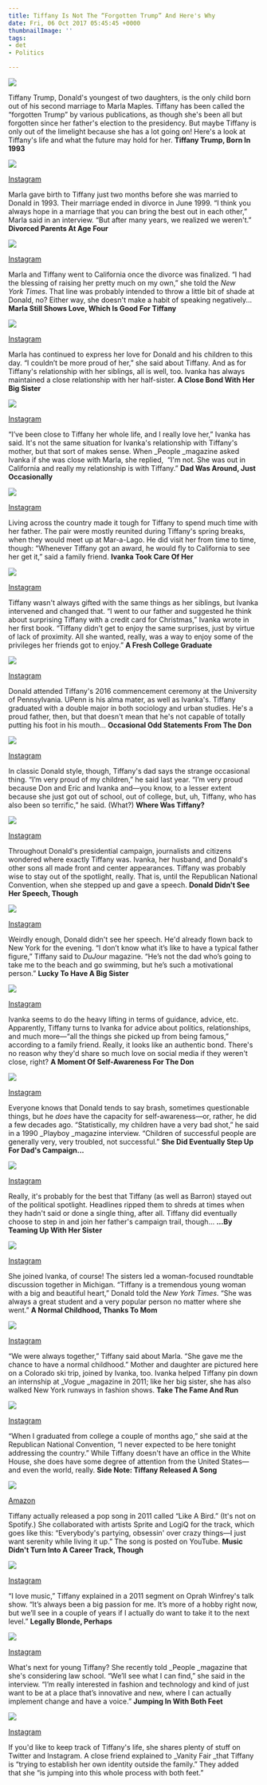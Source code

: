 ```yaml
---
title: Tiffany Is Not The “Forgotten Trump” And Here's Why
date: Fri, 06 Oct 2017 05:45:45 +0000
thumbnailImage: ''
tags:
- det
- Politics

---
```

[![](http://newsattorneys.wpengine.com/wp-content/uploads/2017/10/featured-image-5-1.jpg)](http://amcol.wpengine.com/why-dont-the-trumps-ever-talk-about-missing-daughter-tiffany/2)

Tiffany Trump, Donald's youngest of two daughters, is the only child born out of his second marriage to Marla Maples. Tiffany has been called the “forgotten Trump” by various publications, as though she's been all but forgotten since her father's election to the presidency. But maybe Tiffany is only out of the limelight because she has a lot going on! Here's a look at Tiffany's life and what the future may hold for her. **Tiffany Trump, Born In 1993**

![](http://newsattorneys.wpengine.com/wp-content/uploads/2017/10/dad02-1496873513215-1-1.jpg)

[Instagram](https://instagram.ford1-1.fna.fbcdn.net/t51.2885-15/e35/13385707_607446402752636_1534071168_n.jpg)

Marla gave birth to Tiffany just two months before she was married to Donald in 1993. Their marriage ended in divorce in June 1999. “I think you always hope in a marriage that you can bring the best out in each other,” Marla said in an interview. “But after many years, we realized we weren't.” **Divorced Parents At Age Four**

![](http://newsattorneys.wpengine.com/wp-content/uploads/2017/10/dad01-1496873461473-1-1.jpg)

[Instagram](https://instagram.ford1-1.fna.fbcdn.net/t51.2885-15/e35/13385707_607446402752636_1534071168_n.jpg)

Marla and Tiffany went to California once the divorce was finalized. “I had the blessing of raising her pretty much on my own,” she told the _New York Times_. That line was probably intended to throw a little bit of shade at Donald, no? Either way, she doesn't make a habit of speaking negatively... **Marla Still Shows Love, Which Is Good For Tiffany**

![](http://newsattorneys.wpengine.com/wp-content/uploads/2017/10/young-1496872984393-1-1.jpg)

[Instagram](https://instagram.ford1-1.fna.fbcdn.net/t51.2885-15/e15/11357977_744854208970861_1951787563_n.jpg)

Marla has continued to express her love for Donald and his children to this day. “I couldn’t be more proud of her,” she said about Tiffany. And as for Tiffany's relationship with her siblings, all is well, too. Ivanka has always maintained a close relationship with her half-sister. **A Close Bond With Her Big Sister**

![](http://newsattorneys.wpengine.com/wp-content/uploads/2017/10/sisters-1496873037602-1-1.jpg)

[Instagram](https://instagram.ford1-1.fna.fbcdn.net/t51.2885-15/e15/10727753_845415835503869_1319548889_n.jpg)

“I’ve been close to Tiffany her whole life, and I really love her,” Ivanka has said. It's not the same situation for Ivanka's relationship with Tiffany's mother, but that sort of makes sense. When _People _magazine asked Ivanka if she was close with Marla, she replied,  “I'm not. She was out in California and really my relationship is with Tiffany.” **Dad Was Around, Just Occasionally**

![](http://newsattorneys.wpengine.com/wp-content/uploads/2017/10/filter-1496873326835-1-1.jpg)

[Instagram](https://instagram.ford1-1.fna.fbcdn.net/t51.2885-15/sh0.08/e35/p750x750/14590977_145214669284614_7067463011639754752_n.jpg)

Living across the country made it tough for Tiffany to spend much time with her father. The pair were mostly reunited during Tiffany's spring breaks, when they would meet up at Mar-a-Lago. He did visit her from time to time, though: “Whenever Tiffany got an award, he would fly to California to see her get it,” said a family friend. **Ivanka Took Care Of Her**

![](http://newsattorneys.wpengine.com/wp-content/uploads/2017/10/cap-1496873134052-1-1.jpg)

[Instagram](https://instagram.ford1-1.fna.fbcdn.net/t51.2885-15/e35/13249646_605171032992672_1607719096_n.jpg)

Tiffany wasn't always gifted with the same things as her siblings, but Ivanka intervened and changed that. “I went to our father and suggested he think about surprising Tiffany with a credit card for Christmas,” Ivanka wrote in her first book. “Tiffany didn’t get to enjoy the same surprises, just by virtue of lack of proximity. All she wanted, really, was a way to enjoy some of the privileges her friends got to enjoy.” **A Fresh College Graduate**

![](http://newsattorneys.wpengine.com/wp-content/uploads/2017/10/grad-1496873087040-1-1.jpg)

[Instagram](https://instagram.ford1-1.fna.fbcdn.net/t51.2885-15/e35/13256665_471517246388374_1042950067_n.jpg)

Donald attended Tiffany's 2016 commencement ceremony at the University of Pennsylvania. UPenn is his alma mater, as well as Ivanka's. Tiffany graduated with a double major in both sociology and urban studies. He's a proud father, then, but that doesn't mean that he's not capable of totally putting his foot in his mouth... **Occasional Odd Statements From The Don**

![](http://newsattorneys.wpengine.com/wp-content/uploads/2017/10/trumps-1496874052480-1-1.jpg)

[Instagram](https://instagram.ford1-1.fna.fbcdn.net/t51.2885-15/e35/1740770_992650564150168_1669419317_n.jpg)

In classic Donald style, though, Tiffany's dad says the strange occasional thing. “I’m very proud of my children,” he said last year. “I’m very proud because Don and Eric and Ivanka and—you know, to a lesser extent because she just got out of school, out of college, but, uh, Tiffany, who has also been so terrific,” he said. (What?) **Where Was Tiffany?**

![](http://newsattorneys.wpengine.com/wp-content/uploads/2017/10/campaign-1496874144639-1-1.jpg)

[Instagram](https://instagram.ford1-1.fna.fbcdn.net/t51.2885-15/e35/11809819_928728683840666_1246931639_n.jpg)

Throughout Donald's presidential campaign, journalists and citizens wondered where exactly Tiffany was. Ivanka, her husband, and Donald's other sons all made front and center appearances. Tiffany was probably wise to stay out of the spotlight, really. That is, until the Republican National Convention, when she stepped up and gave a speech. **Donald Didn't See Her Speech, Though**

![](http://newsattorneys.wpengine.com/wp-content/uploads/2017/10/flag-1496874217502-1-1.jpg)

[Instagram](https://instagram.ford1-1.fna.fbcdn.net/t51.2885-15/e35/11378367_646110175525619_686241419_n.jpg)

Weirdly enough, Donald didn't see her speech. He'd already flown back to New York for the evening. “I don’t know what it’s like to have a typical father figure,” Tiffany said to _DuJour_ magazine. “He’s not the dad who’s going to take me to the beach and go swimming, but he’s such a motivational person.” **Lucky To Have A Big Sister**

![](http://newsattorneys.wpengine.com/wp-content/uploads/2017/10/bw-1496873250028-1-1.jpg)

[Instagram](https://instagram.ford1-1.fna.fbcdn.net/t51.2885-15/e35/14711965_1801396406793297_4376639775625445376_n.jpg)

Ivanka seems to do the heavy lifting in terms of guidance, advice, etc. Apparently, Tiffany turns to Ivanka for advice about politics, relationships, and much more—“all the things she picked up from being famous,” according to a family friend. Really, it looks like an authentic bond. There's no reason why they'd share so much love on social media if they weren't close, right? **A Moment Of Self-Awareness For The Don**

![](http://newsattorneys.wpengine.com/wp-content/uploads/2017/10/toddler-1496873921616-1-1.jpg)

[Instagram](https://instagram.ford1-1.fna.fbcdn.net/t51.2885-15/e15/10454125_597675873673988_1243677336_n.jpg)

Everyone knows that Donald tends to say brash, sometimes questionable things, but he _does_ have the capacity for self-awareness—or, rather, he did a few decades ago. “Statistically, my children have a very bad shot,” he said in a 1990 _Playboy _magazine interview. “Children of successful people are generally very, very troubled, not successful.” **She Did Eventually Step Up For Dad's Campaign...**

![](http://newsattorneys.wpengine.com/wp-content/uploads/2017/10/ti-1496873660708-1-1.jpg)

[Instagram](https://instagram.ford1-1.fna.fbcdn.net/t51.2885-15/e35/13391314_1160116170697020_1939915734_n.jpg)

Really, it's probably for the best that Tiffany (as well as Barron) stayed out of the political spotlight. Headlines ripped them to shreds at times when they hadn't said or done a single thing, after all. Tiffany did eventually choose to step in and join her father's campaign trail, though... **...By Teaming Up With Her Sister**

![](http://newsattorneys.wpengine.com/wp-content/uploads/2017/10/cheek-1496874306179-1-1.jpg)

[Instagram](https://instagram.ford1-1.fna.fbcdn.net/t51.2885-15/e15/11380233_1009140035770539_1261741888_n.jpg)

She joined Ivanka, of course! The sisters led a woman-focused roundtable discussion together in Michigan. “Tiffany is a tremendous young woman with a big and beautiful heart,” Donald told the _New York_ _Times_. “She was always a great student and a very popular person no matter where she went.” **A Normal Childhood, Thanks To Mom**

![](http://newsattorneys.wpengine.com/wp-content/uploads/2017/10/ski-1496873186447-1-1.jpg)

[Instagram](https://instagram.ford1-1.fna.fbcdn.net/t51.2885-15/s480x480/e35/16123820_605437886329585_3667449175072571392_n.jpg)

“We were always together,” Tiffany said about Marla. “She gave me the chance to have a normal childhood.” Mother and daughter are pictured here on a Colorado ski trip, joined by Ivanka, too. Ivanka helped Tiffany pin down an internship at _Vogue _magazine in 2011; like her big sister, she has also walked New York runways in fashion shows. **Take The Fame And Run**

![](http://newsattorneys.wpengine.com/wp-content/uploads/2017/10/rnc-1496873772841-1-1.jpg)

[Instagram](https://instagram.ford1-1.fna.fbcdn.net/t51.2885-15/s640x640/sh0.08/e35/13707337_1220781024640751_1027862251_n.jpg)

“When I graduated from college a couple of months ago,” she said at the Republican National Convention, “I never expected to be here tonight addressing the country.” While Tiffany doesn't have an office in the White House, she does have some degree of attention from the United States—and even the world, really. **Side Note: Tiffany Released A Song**

![](http://newsattorneys.wpengine.com/wp-content/uploads/2017/10/song-1496872493089-1-1.jpg)

[Amazon](https://images-na.ssl-images-amazon.com/images/I/51WjvC357YL._SS500_PJStripe-Robin-Large,TopLeft,0,0.jpg)

Tiffany actually released a pop song in 2011 called “Like A Bird.” (It's not on Spotify.) She collaborated with artists Sprite and LogiQ for the track, which goes like this: “Everybody's partying, obsessin' over crazy things—I just want serenity while living it up.” The song is posted on YouTube. **Music Didn't Turn Into A Career Track, Though**

![](http://newsattorneys.wpengine.com/wp-content/uploads/2017/10/scuba-1496873823273-1-1.jpg)

[Instagram](https://instagram.ford1-1.fna.fbcdn.net/t51.2885-15/s750x750/sh0.08/e35/17126271_1644123689229036_8859955444983005184_n.jpg)

“I love music,” Tiffany explained in a 2011 segment on Oprah Winfrey's talk show. “It’s always been a big passion for me. It’s more of a hobby right now, but we’ll see in a couple of years if I actually do want to take it to the next level.” **Legally Blonde, Perhaps**

![](http://newsattorneys.wpengine.com/wp-content/uploads/2017/10/shoot-1496874424548-1-1.jpg)

[Instagram](https://instagram.ford1-1.fna.fbcdn.net/t51.2885-15/e15/10914318_707988702651710_971307915_n.jpg)

What's next for young Tiffany? She recently told _People _magazine that she's considering law school. “We’ll see what I can find,” she said in the interview. “I’m really interested in fashion and technology and kind of just want to be at a place that’s innovative and new, where I can actually implement change and have a voice.” **Jumping In With Both Feet**

![](http://newsattorneys.wpengine.com/wp-content/uploads/2017/10/frame-1496874504438-1.jpg)

[Instagram](https://instagram.ford1-1.fna.fbcdn.net/t51.2885-15/e15/10624014_1545780042323385_1865520110_n.jpg)

If you'd like to keep track of Tiffany's life, she shares plenty of stuff on Twitter and Instagram. A close friend explained to _Vanity Fair _that Tiffany is “trying to establish her own identity outside the family.” They added that she “is jumping into this whole process with both feet.”